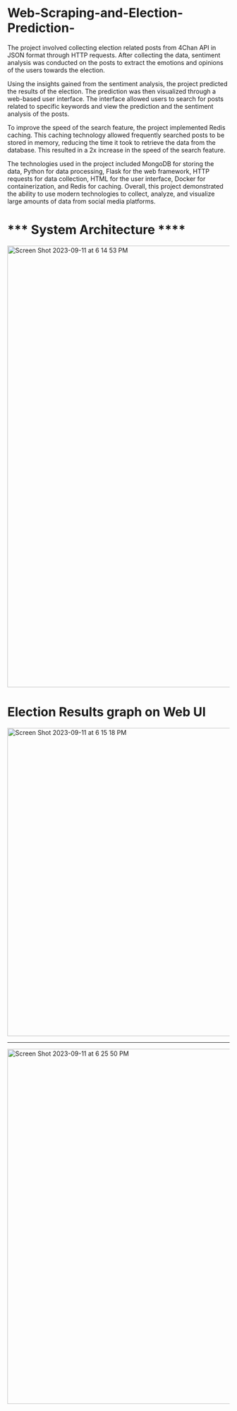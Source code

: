 # Web-Scraping-and-Election-Prediction-

The project involved collecting election related posts from 4Chan API in JSON format through HTTP requests. After collecting the data, sentiment analysis was conducted on the posts to extract the emotions and opinions of the users towards the election.

Using the insights gained from the sentiment analysis, the project predicted the results of the election. The prediction was then visualized through a web-based user interface. The interface allowed users to search for posts related to specific keywords and view the prediction and the sentiment analysis of the posts.

To improve the speed of the search feature, the project implemented Redis caching. This caching technology allowed frequently searched posts to be stored in memory, reducing the time it took to retrieve the data from the database. This resulted in a 2x increase in the speed of the search feature.

The technologies used in the project included MongoDB for storing the data, Python for data processing, Flask for the web framework, HTTP requests for data collection, HTML for the user interface, Docker for containerization, and Redis for caching. Overall, this project demonstrated the ability to use modern technologies to collect, analyze, and visualize large amounts of data from social media platforms.

# *** System Architecture ****

<img width="1000" alt="Screen Shot 2023-09-11 at 6 14 53 PM" src="https://github.com/AthiraNirmal/Web-Scraping-and-Election-Prediction-/assets/63495996/044ee8e8-27e4-4bcd-97bf-0e6af3dfb814">

# Election Results graph on Web UI
<img width="698" alt="Screen Shot 2023-09-11 at 6 15 18 PM" src="https://github.com/AthiraNirmal/Web-Scraping-and-Election-Prediction-/assets/63495996/f7dc255a-d741-47d0-a387-791d4ac67449">

------------------------------------------------------------------------------------------------------------------------------------
<img width="804" alt="Screen Shot 2023-09-11 at 6 25 50 PM" src="https://github.com/AthiraNirmal/Web-Scraping-and-Election-Prediction-/assets/63495996/dcecfc59-d7b3-401f-a0c5-03a47440c0d6">


